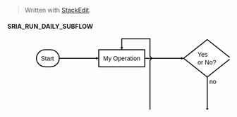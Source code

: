 <blockquote>
  <p>Written with <a href="https://stackedit.io/">StackEdit</a>.</p>
</blockquote>



<h4 id="sriarundailysubflow">SRIA_RUN_DAILY_SUBFLOW</h4>



<div class="flow-chart"><svg height="316.41796875" version="1.1" width="968.77734375" xmlns="http://www.w3.org/2000/svg" xmlns:xlink="http://www.w3.org/1999/xlink" style="overflow: hidden; position: relative; top: -0.5px;"><desc style="-webkit-tap-highlight-color: rgba(0, 0, 0, 0);">Created with Raphaël 2.1.2</desc><defs style="-webkit-tap-highlight-color: rgba(0, 0, 0, 0);"><path stroke-linecap="round" d="M5,0 0,2.5 5,5z" id="raphael-marker-block" style="-webkit-tap-highlight-color: rgba(0, 0, 0, 0);"></path><marker id="raphael-marker-endblock33-obj98" markerHeight="3" markerWidth="3" orient="auto" refX="1.5" refY="1.5" style="-webkit-tap-highlight-color: rgba(0, 0, 0, 0);"><use xmlns:xlink="http://www.w3.org/1999/xlink" xlink:href="#raphael-marker-block" transform="rotate(180 1.5 1.5) scale(0.6,0.6)" stroke-width="1.6667" fill="black" stroke="none" style="-webkit-tap-highlight-color: rgba(0, 0, 0, 0);"></use></marker><marker id="raphael-marker-endblock33-obj99" markerHeight="3" markerWidth="3" orient="auto" refX="1.5" refY="1.5" style="-webkit-tap-highlight-color: rgba(0, 0, 0, 0);"><use xmlns:xlink="http://www.w3.org/1999/xlink" xlink:href="#raphael-marker-block" transform="rotate(180 1.5 1.5) scale(0.6,0.6)" stroke-width="1.6667" fill="black" stroke="none" style="-webkit-tap-highlight-color: rgba(0, 0, 0, 0);"></use></marker><marker id="raphael-marker-endblock33-obj100" markerHeight="3" markerWidth="3" orient="auto" refX="1.5" refY="1.5" style="-webkit-tap-highlight-color: rgba(0, 0, 0, 0);"><use xmlns:xlink="http://www.w3.org/1999/xlink" xlink:href="#raphael-marker-block" transform="rotate(180 1.5 1.5) scale(0.6,0.6)" stroke-width="1.6667" fill="black" stroke="none" style="-webkit-tap-highlight-color: rgba(0, 0, 0, 0);"></use></marker><marker id="raphael-marker-endblock33-obj102" markerHeight="3" markerWidth="3" orient="auto" refX="1.5" refY="1.5" style="-webkit-tap-highlight-color: rgba(0, 0, 0, 0);"><use xmlns:xlink="http://www.w3.org/1999/xlink" xlink:href="#raphael-marker-block" transform="rotate(180 1.5 1.5) scale(0.6,0.6)" stroke-width="1.6667" fill="black" stroke="none" style="-webkit-tap-highlight-color: rgba(0, 0, 0, 0);"></use></marker><marker id="raphael-marker-endblock33-obj104" markerHeight="3" markerWidth="3" orient="auto" refX="1.5" refY="1.5" style="-webkit-tap-highlight-color: rgba(0, 0, 0, 0);"><use xmlns:xlink="http://www.w3.org/1999/xlink" xlink:href="#raphael-marker-block" transform="rotate(180 1.5 1.5) scale(0.6,0.6)" stroke-width="1.6667" fill="black" stroke="none" style="-webkit-tap-highlight-color: rgba(0, 0, 0, 0);"></use></marker><marker id="raphael-marker-endblock33-obj106" markerHeight="3" markerWidth="3" orient="auto" refX="1.5" refY="1.5" style="-webkit-tap-highlight-color: rgba(0, 0, 0, 0);"><use xmlns:xlink="http://www.w3.org/1999/xlink" xlink:href="#raphael-marker-block" transform="rotate(180 1.5 1.5) scale(0.6,0.6)" stroke-width="1.6667" fill="black" stroke="none" style="-webkit-tap-highlight-color: rgba(0, 0, 0, 0);"></use></marker><marker id="raphael-marker-endblock33-obj108" markerHeight="3" markerWidth="3" orient="auto" refX="1.5" refY="1.5" style="-webkit-tap-highlight-color: rgba(0, 0, 0, 0);"><use xmlns:xlink="http://www.w3.org/1999/xlink" xlink:href="#raphael-marker-block" transform="rotate(180 1.5 1.5) scale(0.6,0.6)" stroke-width="1.6667" fill="black" stroke="none" style="-webkit-tap-highlight-color: rgba(0, 0, 0, 0);"></use></marker><marker id="raphael-marker-endblock33-obj109" markerHeight="3" markerWidth="3" orient="auto" refX="1.5" refY="1.5" style="-webkit-tap-highlight-color: rgba(0, 0, 0, 0);"><use xmlns:xlink="http://www.w3.org/1999/xlink" xlink:href="#raphael-marker-block" transform="rotate(180 1.5 1.5) scale(0.6,0.6)" stroke-width="1.6667" fill="black" stroke="none" style="-webkit-tap-highlight-color: rgba(0, 0, 0, 0);"></use></marker><marker id="raphael-marker-endblock33-obj110" markerHeight="3" markerWidth="3" orient="auto" refX="1.5" refY="1.5" style="-webkit-tap-highlight-color: rgba(0, 0, 0, 0);"><use xmlns:xlink="http://www.w3.org/1999/xlink" xlink:href="#raphael-marker-block" transform="rotate(180 1.5 1.5) scale(0.6,0.6)" stroke-width="1.6667" fill="black" stroke="none" style="-webkit-tap-highlight-color: rgba(0, 0, 0, 0);"></use></marker></defs><rect x="0" y="0" width="51.6875" height="39" rx="20" ry="20" fill="#ffffff" stroke="#000000" style="-webkit-tap-highlight-color: rgba(0, 0, 0, 0);" stroke-width="2" class="flowchart" id="st" transform="matrix(1,0,0,1,65.9297,27.25)"></rect><text x="10" y="19.5" text-anchor="start" font-family="sans-serif" font-size="14px" stroke="none" fill="#000000" style="-webkit-tap-highlight-color: rgba(0, 0, 0, 0); text-anchor: start; font-family: sans-serif; font-size: 14px; font-weight: normal;" id="stt" class="flowchartt" font-weight="normal" transform="matrix(1,0,0,1,65.9297,27.25)"><tspan dy="5.5" style="-webkit-tap-highlight-color: rgba(0, 0, 0, 0);">Start</tspan></text><rect x="0" y="0" width="104.265625" height="39" rx="0" ry="0" fill="#ffffff" stroke="#000000" style="-webkit-tap-highlight-color: rgba(0, 0, 0, 0);" stroke-width="2" class="flowchart" id="op1" transform="matrix(1,0,0,1,207.2578,27.25)"></rect><text x="10" y="19.5" text-anchor="start" font-family="sans-serif" font-size="14px" stroke="none" fill="#000000" style="-webkit-tap-highlight-color: rgba(0, 0, 0, 0); text-anchor: start; font-family: sans-serif; font-size: 14px; font-weight: normal;" id="op1t" class="flowchartt" font-weight="normal" transform="matrix(1,0,0,1,207.2578,27.25)"><tspan dy="5.5" style="-webkit-tap-highlight-color: rgba(0, 0, 0, 0);">My Operation</tspan></text><a xmlns:xlink="http://www.w3.org/1999/xlink" xlink:href="http://www.google.com" style="-webkit-tap-highlight-color: rgba(0, 0, 0, 0);"><path fill="#ffffff" stroke="#000000" d="M26.771484375,21.375L0,42.75L53.54296875,85.5L107.0859375,42.75L53.54296875,0L0,42.75" stroke-width="2" font-family="sans-serif" font-weight="normal" id="cond" class="flowchart" style="-webkit-tap-highlight-color: rgba(0, 0, 0, 0); font-family: sans-serif; font-weight: normal;" transform="matrix(1,0,0,1,399.7539,4)"></path></a><a xmlns:xlink="http://www.w3.org/1999/xlink" xlink:href="http://www.google.com" style="-webkit-tap-highlight-color: rgba(0, 0, 0, 0);"><text x="31.771484375" y="42.75" text-anchor="start" font-family="sans-serif" font-size="14px" stroke="none" fill="#000000" style="-webkit-tap-highlight-color: rgba(0, 0, 0, 0); text-anchor: start; font-family: sans-serif; font-size: 14px; font-weight: normal;" id="condt" class="flowchartt" font-weight="normal" transform="matrix(1,0,0,1,399.7539,4)"><tspan dy="-3.5" style="-webkit-tap-highlight-color: rgba(0, 0, 0, 0);">Yes</tspan><tspan dy="18" x="31.771484375" style="-webkit-tap-highlight-color: rgba(0, 0, 0, 0);">or No?</tspan></text></a><path fill="#ffffff" stroke="#000000" d="M35.16796875,17.583984375L0,35.16796875L70.3359375,70.3359375L140.671875,35.16796875L70.3359375,0L0,35.16796875" stroke-width="2" font-family="sans-serif" font-weight="normal" id="c2" class="flowchart" style="-webkit-tap-highlight-color: rgba(0, 0, 0, 0); font-family: sans-serif; font-weight: normal;" transform="matrix(1,0,0,1,578.2773,11.582)"></path><text x="40.16796875" y="35.16796875" text-anchor="start" font-family="sans-serif" font-size="14px" stroke="none" fill="#000000" style="-webkit-tap-highlight-color: rgba(0, 0, 0, 0); text-anchor: start; font-family: sans-serif; font-size: 14px; font-weight: normal;" id="c2t" class="flowchartt" font-weight="normal" transform="matrix(1,0,0,1,578.2773,11.582)"><tspan dy="5.51171875" style="-webkit-tap-highlight-color: rgba(0, 0, 0, 0);">Good idea</tspan></text><path fill="#ffffff" stroke="#000000" d="M10,19.5L0,39L155.546875,39L175.546875,0L20,0L10,19.5" stroke-width="2" font-family="sans-serif" font-weight="normal" id="io" class="flowchart" style="-webkit-tap-highlight-color: rgba(0, 0, 0, 0); font-family: sans-serif; font-weight: normal;" transform="matrix(1,0,0,1,560.8398,159.168)"></path><text x="30" y="19.5" text-anchor="start" font-family="sans-serif" font-size="14px" stroke="none" fill="#000000" style="-webkit-tap-highlight-color: rgba(0, 0, 0, 0); text-anchor: start; font-family: sans-serif; font-size: 14px; font-weight: normal;" id="iot" class="flowchartt" font-weight="normal" transform="matrix(1,0,0,1,560.8398,159.168)"><tspan dy="5.5" style="-webkit-tap-highlight-color: rgba(0, 0, 0, 0);">catch something...</tspan></text><a xmlns:xlink="http://www.w3.org/1999/xlink" xlink:href="http://www.google.com" style="-webkit-tap-highlight-color: rgba(0, 0, 0, 0);"><rect x="0" y="0" width="44.421875" height="39" rx="20" ry="20" fill="#ffffff" stroke="#000000" style="-webkit-tap-highlight-color: rgba(0, 0, 0, 0);" stroke-width="2" class="flowchart" id="e" transform="matrix(1,0,0,1,626.4023,275.418)"></rect></a><a xmlns:xlink="http://www.w3.org/1999/xlink" xlink:href="http://www.google.com" style="-webkit-tap-highlight-color: rgba(0, 0, 0, 0);"><text x="10" y="19.5" text-anchor="start" font-family="sans-serif" font-size="14px" stroke="none" fill="#000000" style="-webkit-tap-highlight-color: rgba(0, 0, 0, 0); text-anchor: start; font-family: sans-serif; font-size: 14px; font-weight: normal;" id="et" class="flowchartt" font-weight="normal" transform="matrix(1,0,0,1,626.4023,275.418)"><tspan dy="5.5" style="-webkit-tap-highlight-color: rgba(0, 0, 0, 0);">End</tspan></text></a><rect x="0" y="0" width="51.140625" height="39" rx="0" ry="0" fill="#ffffff" stroke="#000000" style="-webkit-tap-highlight-color: rgba(0, 0, 0, 0);" stroke-width="2" class="flowchart" id="op2" transform="matrix(1,0,0,1,835.1523,27.25)"></rect><text x="10" y="19.5" text-anchor="start" font-family="sans-serif" font-size="14px" stroke="none" fill="#000000" style="-webkit-tap-highlight-color: rgba(0, 0, 0, 0); text-anchor: start; font-family: sans-serif; font-size: 14px; font-weight: normal;" id="op2t" class="flowchartt" font-weight="normal" transform="matrix(1,0,0,1,835.1523,27.25)"><tspan dy="5.5" style="-webkit-tap-highlight-color: rgba(0, 0, 0, 0);">Stuff</tspan></text><rect x="0" y="0" width="131.734375" height="39" rx="0" ry="0" fill="#ffffff" stroke="#000000" style="-webkit-tap-highlight-color: rgba(0, 0, 0, 0);" stroke-width="2" class="flowchart" id="sub1" transform="matrix(1,0,0,1,387.4297,166.75)"></rect><rect x="10" y="0" width="111.734375" height="39" rx="0" ry="0" fill="#ffffff" stroke="#000000" style="-webkit-tap-highlight-color: rgba(0, 0, 0, 0); font-family: sans-serif; font-weight: normal;" stroke-width="2" id="sub1i" font-family="sans-serif" font-weight="normal" transform="matrix(1,0,0,1,387.4297,166.75)"></rect><text x="20" y="19.5" text-anchor="start" font-family="sans-serif" font-size="14px" stroke="none" fill="#000000" style="-webkit-tap-highlight-color: rgba(0, 0, 0, 0); text-anchor: start; font-family: sans-serif; font-size: 14px; font-weight: normal;" id="sub1t" class="flowchartt" font-weight="normal" transform="matrix(1,0,0,1,387.4297,166.75)"><tspan dy="5.5" style="-webkit-tap-highlight-color: rgba(0, 0, 0, 0);">My Subroutine</tspan></text><path fill="none" stroke="#000000" d="M117.6171875,46.75C117.6171875,46.75,188.64334312453866,46.75,204.24967614750858,46.75" stroke-width="2" marker-end="url(#raphael-marker-endblock33-obj98)" font-family="sans-serif" font-weight="normal" style="-webkit-tap-highlight-color: rgba(0, 0, 0, 0); font-family: sans-serif; font-weight: normal;"></path><path fill="none" stroke="#000000" d="M311.5234375,46.75C311.5234375,46.75,381.31726779113524,46.75,396.7550632608053,46.75" stroke-width="2" marker-end="url(#raphael-marker-endblock33-obj99)" font-family="sans-serif" font-weight="normal" style="-webkit-tap-highlight-color: rgba(0, 0, 0, 0); font-family: sans-serif; font-weight: normal;"></path><path fill="none" stroke="#000000" d="M506.83984375,46.75C506.83984375,46.75,561.7174613326788,46.75,575.2760914580867,46.75" stroke-width="2" marker-end="url(#raphael-marker-endblock33-obj100)" font-family="sans-serif" font-weight="normal" style="-webkit-tap-highlight-color: rgba(0, 0, 0, 0); font-family: sans-serif; font-weight: normal;"></path><text x="511.83984375" y="36.75" text-anchor="start" font-family="sans-serif" font-size="14px" stroke="none" fill="#000000" style="-webkit-tap-highlight-color: rgba(0, 0, 0, 0); text-anchor: start; font-family: sans-serif; font-size: 14px; font-weight: normal;" font-weight="normal"><tspan dy="5.5" style="-webkit-tap-highlight-color: rgba(0, 0, 0, 0);">yes</tspan></text><path fill="none" stroke="#000000" d="M453.296875,89.5C453.296875,89.5,453.296875,149.5057676434517,453.296875,163.7454175822786" stroke-width="2" marker-end="url(#raphael-marker-endblock33-obj102)" font-family="sans-serif" font-weight="normal" style="-webkit-tap-highlight-color: rgba(0, 0, 0, 0); font-family: sans-serif; font-weight: normal;"></path><text x="458.296875" y="99.5" text-anchor="start" font-family="sans-serif" font-size="14px" stroke="none" fill="#000000" style="-webkit-tap-highlight-color: rgba(0, 0, 0, 0); text-anchor: start; font-family: sans-serif; font-size: 14px; font-weight: normal;" font-weight="normal"><tspan dy="5.5" style="-webkit-tap-highlight-color: rgba(0, 0, 0, 0);">no</tspan></text><path fill="none" stroke="#000000" d="M648.61328125,81.91796875C648.61328125,81.91796875,648.61328125,141.9237363934517,648.61328125,156.1633863322786" stroke-width="2" marker-end="url(#raphael-marker-endblock33-obj104)" font-family="sans-serif" font-weight="normal" style="-webkit-tap-highlight-color: rgba(0, 0, 0, 0); font-family: sans-serif; font-weight: normal;"></path><text x="653.61328125" y="91.91796875" text-anchor="start" font-family="sans-serif" font-size="14px" stroke="none" fill="#000000" style="-webkit-tap-highlight-color: rgba(0, 0, 0, 0); text-anchor: start; font-family: sans-serif; font-size: 14px; font-weight: normal;" font-weight="normal"><tspan dy="5.51171875" style="-webkit-tap-highlight-color: rgba(0, 0, 0, 0);">yes</tspan></text><path fill="none" stroke="#000000" d="M718.94921875,46.75C718.94921875,46.75,813.9233513148502,46.75,832.1483679642574,46.75" stroke-width="2" marker-end="url(#raphael-marker-endblock33-obj106)" font-family="sans-serif" font-weight="normal" style="-webkit-tap-highlight-color: rgba(0, 0, 0, 0); font-family: sans-serif; font-weight: normal;"></path><text x="723.94921875" y="36.75" text-anchor="start" font-family="sans-serif" font-size="14px" stroke="none" fill="#000000" style="-webkit-tap-highlight-color: rgba(0, 0, 0, 0); text-anchor: start; font-family: sans-serif; font-size: 14px; font-weight: normal;" font-weight="normal"><tspan dy="5.5" style="-webkit-tap-highlight-color: rgba(0, 0, 0, 0);">no</tspan></text><path fill="none" stroke="#000000" d="M648.61328125,198.16796875C648.61328125,198.16796875,648.61328125,258.1737363934517,648.61328125,272.4133863322786" stroke-width="2" marker-end="url(#raphael-marker-endblock33-obj108)" font-family="sans-serif" font-weight="normal" style="-webkit-tap-highlight-color: rgba(0, 0, 0, 0); font-family: sans-serif; font-weight: normal;"></path><path fill="none" stroke="#000000" d="M860.72265625,66.25C860.72265625,66.25,860.72265625,250.41796875,860.72265625,250.41796875C860.72265625,250.41796875,648.61328125,250.41796875,648.61328125,250.41796875C648.61328125,250.41796875,648.61328125,265.79141330718994,648.61328125,272.42721652425826" stroke-width="2" marker-end="url(#raphael-marker-endblock33-obj109)" font-family="sans-serif" font-weight="normal" style="-webkit-tap-highlight-color: rgba(0, 0, 0, 0); font-family: sans-serif; font-weight: normal;"></path><path fill="none" stroke="#000000" d="M387.4296875,186.25C387.4296875,186.25,323.41015625,186.25,323.41015625,186.25C323.41015625,186.25,323.41015625,50.75,323.41015625,50.75C323.41015625,50.75,331.41015625,46.75,323.41015625,42.75C323.41015625,42.75,323.41015625,2.25,323.41015625,2.25C323.41015625,2.25,259.390625,2.25,259.390625,2.25C259.390625,2.25,259.390625,17.62344455718994,259.390625,24.259247774258256" stroke-width="2" marker-end="url(#raphael-marker-endblock33-obj110)" font-family="sans-serif" font-weight="normal" style="-webkit-tap-highlight-color: rgba(0, 0, 0, 0); font-family: sans-serif; font-weight: normal;"></path></svg></div>